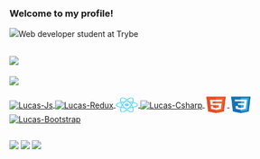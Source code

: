 ### Welcome to my profile!

<p><img src="https://www.google.com/url?sa=i&url=https%3A%2F%2Fajuda.betrybe.com%2Fhc%2Fpt-br%2Farticles%2F360056299454-O-que-a-Trybe-%25C3%25A9-&psig=AOvVaw2GB9xkrIGNnKyRMfXtV0LY&ust=1648585936776000&source=images&cd=vfe&ved=0CAsQjRxqFwoTCMigkqvT6fYCFQAAAAAdAAAAABAD"/>Web developer student at Trybe</p> 


</br>
<div align="left">
  <a href="https://github.com/crabominable">
  <img height="200em" src="https://github-readme-stats.vercel.app/api?username=crabominable&show_icons=true&theme=dark&include_all_commits=true&count_private=true"/>
    </br>
    </br>
  <img height="200em" src="https://github-readme-stats.vercel.app/api/top-langs/?username=crabominable&layout=compact&langs_count=7&theme=dark"/>
</div>
<div style="display: inline_block"><br>
  <img align="center" alt="Lucas-Js" height="30" width="40" src="https://cdn.jsdelivr.net/gh/devicons/devicon/icons/javascript/javascript-original.svg">
  <img align="center" alt="Lucas-Redux" height="30" width="40" src="https://cdn.jsdelivr.net/gh/devicons/devicon/icons/redux/redux-original.svg">
  <img align="center" alt="Lucas-React" height="30" width="40" src="https://raw.githubusercontent.com/devicons/devicon/master/icons/react/react-original.svg">
  <img align="center" alt="Lucas-Csharp" height="30" width="40" src="https://cdn.jsdelivr.net/gh/devicons/devicon/icons/jquery/jquery-original.svg">
  <img align="center" alt="Lucas-HTML" height="30" width="40" src="https://raw.githubusercontent.com/devicons/devicon/master/icons/html5/html5-original.svg">
  <img align="center" alt="Lucas-CSS" height="30" width="40" src="https://raw.githubusercontent.com/devicons/devicon/master/icons/css3/css3-original.svg">
  <img align="center" alt="Lucas-Bootstrap" height="30" width="40" src="https://cdn.jsdelivr.net/gh/devicons/devicon/icons/bootstrap/bootstrap-plain.svg">
</div>

##

<div> 
 <a href="https://discord.gg/GBUzwZJsET" target="_blank"><img src="https://img.shields.io/badge/Discord-7289DA?style=for-the-badge&logo=discord&logoColor=white" target="_blank"></a> 
  <a href = "mailto:lucaspinheiroalberdanha@gmail.com"><img src="https://img.shields.io/badge/-Gmail-%23333?style=for-the-badge&logo=gmail&logoColor=white" target="_blank"></a>
  <a href="https://www.linkedin.com/in/lucas-pinheiro-alberdanha/" target="_blank"><img src="https://img.shields.io/badge/-LinkedIn-%230077B5?style=for-the-badge&logo=linkedin&logoColor=white" target="_blank"></a> 
</div>


